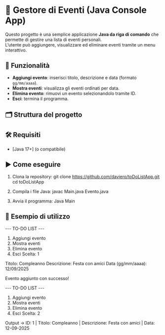# 📅 Gestore di Eventi (Java Console App)

Questo progetto è una semplice applicazione **Java da riga di comando** che permette di gestire una lista di eventi personali.  
L’utente può aggiungere, visualizzare ed eliminare eventi tramite un menu interattivo.

## 📌 Funzionalità
- **Aggiungi evento**: inserisci titolo, descrizione e data (formato `gg/mm/aaaa`).
- **Mostra eventi**: visualizza gli eventi ordinati per data.
- **Elimina evento**: rimuovi un evento selezionandolo tramite ID.
- **Esci**: termina il programma.

## 🗂️ Struttura del progetto


## 🛠️ Requisiti
- [Java 17+] (o compatibile)

## ▶️ Come eseguire
1. Clona la repository:
   git clone https://github.com/daviero/toDoListApp.git
   cd toDoListApp

2. Compila i file Java:
javac Main.java Evento.java

3. Avvia il programma:
Java Main

## 📝 Esempio di utilizzo
--- TO-DO LIST ---
1. Aggiungi evento
2. Mostra eventi
3. Elimina evento
4. Esci
Scelta: 1

Titolo: Compleanno
Descrizione: Festa con amici
Data (gg/mm/aaaa): 12/09/2025

Evento aggiunto con successo!

--- TO-DO LIST ---
1. Aggiungi evento
2. Mostra eventi
3. Elimina evento
4. Esci
Scelta: 2

Output -> ID: 1 | Titolo: Compleanno | Descrizione: Festa con amici | Data: 12-09-2025


